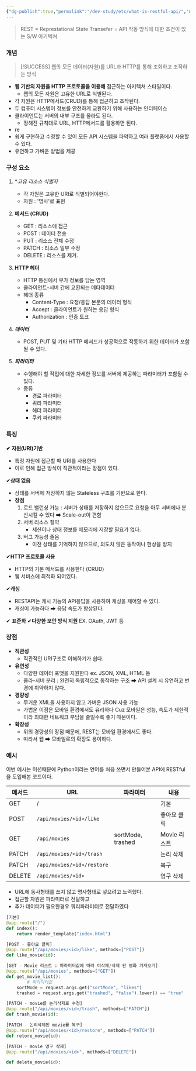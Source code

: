 ```yaml
---
{"dg-publish":true,"permalink":"/dev-study/etc/what-is-restful-api/","noteIcon":"","created":"2025-05-17T23:29:32.544+09:00","updated":"2025-05-18T00:11:54.041+09:00"}
---
```



> REST = Represtational State Transefer = API 작동 방식에 대한 조건이 있는 S/W 아키텍쳐
### 개념 
> [!SUCCESS] 웹의 모든 데이터(자원)를 URL과 HTTP를 통해 조회하고 조작하는 방식 

- **웹 기반의 자원을 HTTP 프로토콜을 이용해** 접근하는 아키텍쳐 스타일이다.
	- 웹의 모든 자원은 고유한 URL로 식별된다.
- 각 자원은 HTTP메서드(CRUD)를 통해 접근하고 조작된다.
- 두 컴퓨터 시스템이 정보를 안전하게 교환하기 위해 사용하는 인터페이스 
- 클라이언트는 서버의 내부 구조를 몰라도 된다.
	- 정해진 규칙대로 URL, HTTP메서드를 활용하면 된다.
- re
- 쉽게 구현하고 수정할 수 있어 모든 API 시스템을 파악하고 여러 플랫폼에서 사용할 수 있다.
- 유연하고 가벼운 방법을 제공 

### 구성 요소 

1. **고유 리소스 식별자*   
	- 각 자원은 고유한 URI로 식별되어야한다.
	- 자원 : '명사'로 표현
	
2. **메서드 (CRUD)**
	- GET : 리소스에 접근
	- POST : 데이터 전송 
	- PUT : 리소스 전체 수정 
	- PATCH : 리소스 일부 수정 
	- DELETE : 리소스를 제거. 
	  
3. **HTTP 헤더** 
	- HTTP 통신에서 부가 정보를 담는 영역
	- 클라이언트-서버 간에 교환되는 메타데이터 
	- 헤더 종류
		- Content-Type : 요청/응답 본문의 데이터 형식
		- Accept : 클라이언트가 원하는 응답 형식
		- Authorization : 인증 토크 
4. _**데이터**_
	- POST, PUT 및 기타 HTTP 메서드가 성공적으로 작동하기 위한 데이터가 포함될 수 있다.
5. _**파라미터**_
	- 수행해야 할 작업에 대한 자세한 정보를 서버에 제공하는 파라미터가 포함될 수 있다. 
	- 종류 
		- 경로 파라미터 
		- 쿼리 파라미터 
		- 헤더 파라미터
		- 쿠키 파라미터 

### 특징 

**✔ 자원(URI)기반**
- 특정 자원에 접근할 때 URI를 사용한다 
- 이로 인해 접근 방식이 직관적이라는 장점이 있다.

 ✔**상태 없음**
- 상태를 서버에 저장하지 않는 Stateless 구조를 기반으로 한다. 
- **장점** 
	1. 로드 밸런싱 가능 : 서버가 상태를 저장하지 않으므로 요청을 아무 서버에나 분산시킬 수 있다 ➡  Scale-out이 편함 
	2. 서버 리소스 절약 
		- 세션이나 상태 정보를 메모리에 저장할 필요가 없다.
	3.  버그 가능성 줄음
		- 이전 상태를 기억하지 않으므로, 의도치 않은 동작이나 현상을 방지 

✔**HTTP 프로토콜 사용** 
- HTTP의 기본 메서드를 사용한다 (CRUD)
- 웹 서비스에 최적화 되어있다.

 ✔**캐싱** 
- RESTAPI는 캐시 기능의 API응답을 사용하여 캐싱을 제어할 수 있다.
- 캐싱이 가능하다 ➡ 응답 속도가 향상된다.

✔ **표준화** 
✔**다양한 보안 방식 지원** EX. OAuth, JWT 등 


### 장점 
- **직관성**
	- 직관적인 URI구조로 이해하기가 쉽다. 
- **유연성** 
	- 다양한 데이터 포맷을 지원한다  ex. JSON, XML, HTML 등 
	- 클라-서버 분리 : 완전히 독립적으로 동작하는 구조 ➡ API 설계 시 유연하고 변경에 취약하지 않다. 
- **경량성**
	- 무거운 XML을 사용하지 않고 가벼운 JSON 사용 가능
	- 가볍운 이점은 모바일 환경에서도 유리하다 Cuz 모바일은 성능, 속도가 제한적이라 최대한 네트워크 부담을 줄일수록 좋기 때문이다.
- **확장성**
	- 위의 경량성의 장점 때문에, REST는 모바일 환경에서도 좋다.
	- 따라서 웹 ➡ 모바일로의 확장도 용이하다.

### 예시 

이번 예시는 미션때문에 Python이라는 언어를 처음 쓰면서 만들어본 API에 RESTful을 도입해본 코드이다.


| 메서드    | URL                        | 파라미터              | 내용        |
| ------ | -------------------------- | ----------------- | --------- |
| GET    | /                          |                   | 기본        |
| POST   | `/api/movies/<id>/like`    |                   | 좋아요 클릭    |
| GET    | `/api/movies`              | sortMode, trashed | Movie 리스트 |
| PATCH  | `/api/movies/<id>/trash`   |                   | 논리 삭제     |
| PATCH  | `/api/movies/<id>/restore` |                   | 복구        |
| DELETE | `/api/movies/<id>`         |                   | 영구 삭제     |
- URL에 동사형태를 쓰지 않고 명사형태로 넣으려고 노력했다.
- 접근할 자원은 파라미터로 전달하고 
- 추가 데이터가 필요한경우 쿼리파라미터로 전달하였다

```python
[기본]
@app.route("/")
def index():
    return render_template("index.html")

[POST - 좋아요 클릭]
@app.route("/api/movies/<id>/like", methods=["POST"])
def like_movie(id):

[GET - Movie 리스트 : 파라미터값에 따라 미삭제/삭제 된 영화 가져오기]
@app.route("/api/movies", methods=["GET"])
def get_movie_list():
		# 파라미터값 
    sortMode = request.args.get("sortMode", "likes")
    trashed = request.args.get("trashed", "false").lower() == "true"

[PATCH - movie를 논리삭제로 수정]
@app.route("/api/movies/<id>/trash", methods=["PATCH"])
def trash_movie(id):

[PATCH - 논리삭제된 movie를 복구]
@app.route("/api/movies/<id>/restore", methods=["PATCH"])
def retore_movie(id):

[PATCH - movie 영구 삭제]
@app.route("/api/movies/<id>", methods=["DELETE"])

def delete_movie(id):
```



